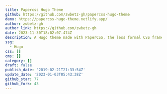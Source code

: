```yaml
---
title: Papercss Hugo Theme
github: https://github.com/zwbetz-gh/papercss-hugo-theme
demo: https://papercss-hugo-theme.netlify.app/
author: zwbetz-gh
author_link: https://github.com/zwbetz-gh
date: 2023-11-30T18:02:07.474Z
description: A Hugo theme made with PaperCSS, the less formal CSS framework.
ssg:
  - Hugo
css: []
cms: []
category: []
draft: false
publish_date: '2019-02-21T21:33:54Z'
update_date: '2023-01-03T05:43:38Z'
github_star: 77
github_fork: 43
---
```

